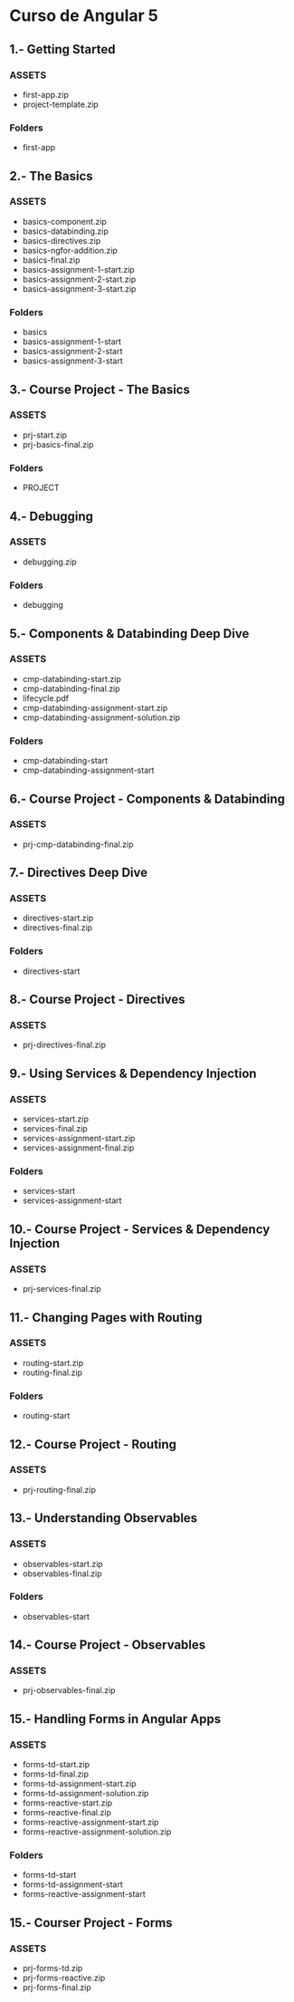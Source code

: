# Curso de Angular 5

## 1.- Getting Started
### ASSETS
- first-app.zip
- project-template.zip
### Folders
- first-app

## 2.- The Basics
### ASSETS
- basics-component.zip
- basics-databinding.zip
- basics-directives.zip
- basics-ngfor-addition.zip
- basics-final.zip
- basics-assignment-1-start.zip
- basics-assignment-2-start.zip
- basics-assignment-3-start.zip
### Folders
- basics
- basics-assignment-1-start
- basics-assignment-2-start
- basics-assignment-3-start

## 3.- Course Project - The Basics
### ASSETS
- prj-start.zip
- prj-basics-final.zip
### Folders
- PROJECT

## 4.- Debugging
### ASSETS
- debugging.zip
### Folders
- debugging

## 5.- Components & Databinding Deep Dive
### ASSETS
- cmp-databinding-start.zip
- cmp-databinding-final.zip
- lifecycle.pdf
- cmp-databinding-assignment-start.zip
- cmp-databinding-assignment-solution.zip
### Folders
- cmp-databinding-start
- cmp-databinding-assignment-start

## 6.- Course Project - Components & Databinding
### ASSETS
- prj-cmp-databinding-final.zip

## 7.- Directives Deep Dive
### ASSETS
- directives-start.zip
- directives-final.zip
### Folders
- directives-start

## 8.- Course Project - Directives
### ASSETS
- prj-directives-final.zip

## 9.- Using Services & Dependency Injection
### ASSETS
- services-start.zip
- services-final.zip
- services-assignment-start.zip
- services-assignment-final.zip
### Folders
- services-start
- services-assignment-start

## 10.- Course Project - Services & Dependency Injection
### ASSETS
- prj-services-final.zip

## 11.- Changing Pages with Routing
### ASSETS
- routing-start.zip
- routing-final.zip
### Folders
- routing-start

## 12.- Course Project - Routing
### ASSETS
- prj-routing-final.zip

## 13.- Understanding Observables
### ASSETS
- observables-start.zip
- observables-final.zip
### Folders
- observables-start

## 14.- Course Project - Observables
### ASSETS
- prj-observables-final.zip

## 15.- Handling Forms in Angular Apps
### ASSETS
- forms-td-start.zip
- forms-td-final.zip
- forms-td-assignment-start.zip
- forms-td-assignment-solution.zip
- forms-reactive-start.zip
- forms-reactive-final.zip
- forms-reactive-assignment-start.zip
- forms-reactive-assignment-solution.zip
### Folders
- forms-td-start
- forms-td-assignment-start
- forms-reactive-assignment-start

## 15.- Courser Project - Forms
### ASSETS
- prj-forms-td.zip
- prj-forms-reactive.zip
- prj-forms-final.zip